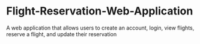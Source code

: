 # Flight-Reservation-Web-Application
A web application that allows users to create an account, login, view flights, reserve a flight, and update their reservation

